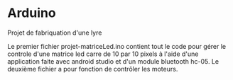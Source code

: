 # Arduino
Projet de fabriquation d'une lyre

Le premier fichier projet-matriceLed.ino contient tout le code pour gérer le controle d'une matrice led carre de 10 par 10 pixels à l'aide d'une application faite avec android studio et d'un module bluetooth hc-05.
Le deuxième fichier a pour fonction de contrôler les moteurs.
